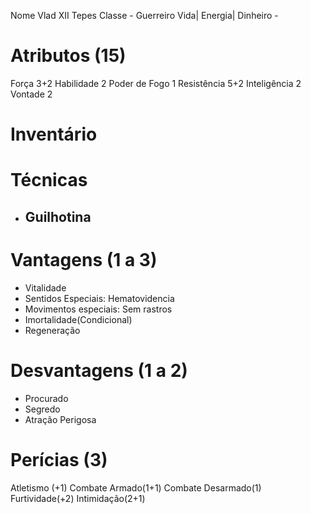 
Nome Vlad XII Tepes
Classe - Guerreiro
Vida|
Energia|
Dinheiro -

# Atributos (15)
Força 3+2
Habilidade 2
Poder de Fogo 1
Resistência 5+2
Inteligência 2
Vontade 2

# Inventário

# Técnicas
- Guilhotina
	- 



# Vantagens (1 a 3)
- Vitalidade
- Sentidos Especiais: Hematovidencia
- Movimentos especiais: Sem rastros
- Imortalidade(Condicional)
- Regeneração

# Desvantagens (1 a 2)
- Procurado
- Segredo
- Atração Perigosa

# Perícias (3)
Atletismo (+1)
Combate Armado(1+1)
Combate Desarmado(1)
Furtividade(+2)
Intimidação(2+1)